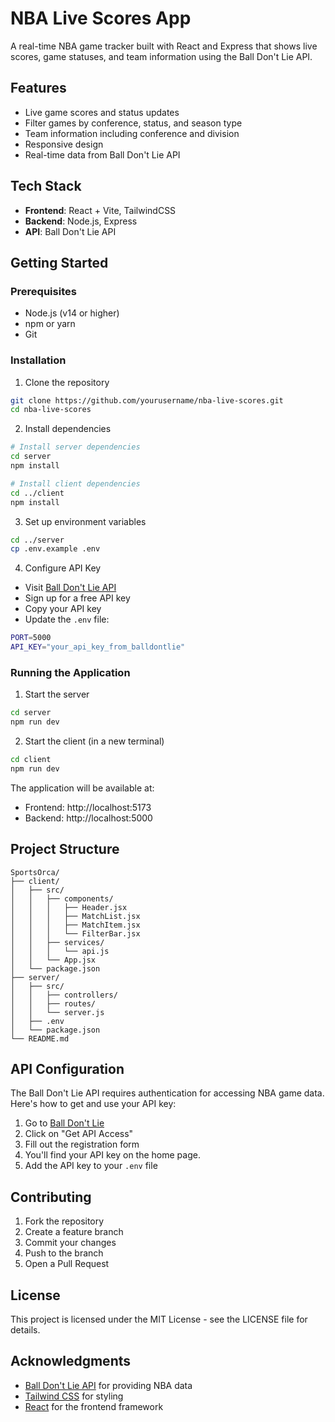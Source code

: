 # NBA Live Scores App

A real-time NBA game tracker built with React and Express that shows live scores, game statuses, and team information using the Ball Don't Lie API.

## Features

- Live game scores and status updates
- Filter games by conference, status, and season type
- Team information including conference and division
- Responsive design
- Real-time data from Ball Don't Lie API

## Tech Stack

- **Frontend**: React + Vite, TailwindCSS
- **Backend**: Node.js, Express
- **API**: Ball Don't Lie API

## Getting Started

### Prerequisites

- Node.js (v14 or higher)
- npm or yarn
- Git

### Installation

1. Clone the repository
```bash
git clone https://github.com/yourusername/nba-live-scores.git
cd nba-live-scores
```

2. Install dependencies
```bash
# Install server dependencies
cd server
npm install

# Install client dependencies
cd ../client
npm install
```

3. Set up environment variables
```bash
cd ../server
cp .env.example .env
```

4. Configure API Key
- Visit [Ball Don't Lie API](https://www.balldontlie.io/#getting-started)
- Sign up for a free API key
- Copy your API key
- Update the `.env` file:
```bash
PORT=5000
API_KEY="your_api_key_from_balldontlie"
```

### Running the Application

1. Start the server
```bash
cd server
npm run dev
```

2. Start the client (in a new terminal)
```bash
cd client
npm run dev
```

The application will be available at:
- Frontend: http://localhost:5173
- Backend: http://localhost:5000

## Project Structure

```
SportsOrca/
├── client/
│   ├── src/
│   │   ├── components/
│   │   │   ├── Header.jsx
│   │   │   ├── MatchList.jsx
│   │   │   ├── MatchItem.jsx
│   │   │   └── FilterBar.jsx
│   │   ├── services/
│   │   │   └── api.js
│   │   └── App.jsx
│   └── package.json
├── server/
│   ├── src/
│   │   ├── controllers/
│   │   ├── routes/
│   │   └── server.js
│   ├── .env
│   └── package.json
└── README.md
```

## API Configuration

The Ball Don't Lie API requires authentication for accessing NBA game data. Here's how to get and use your API key:

1. Go to [Ball Don't Lie](https://www.balldontlie.io/#getting-started)
2. Click on "Get API Access"
3. Fill out the registration form
4. You'll find your API key on the home page.
5. Add the API key to your `.env` file

## Contributing

1. Fork the repository
2. Create a feature branch
3. Commit your changes
4. Push to the branch
5. Open a Pull Request

## License

This project is licensed under the MIT License - see the LICENSE file for details.

## Acknowledgments

- [Ball Don't Lie API](https://www.balldontlie.io/) for providing NBA data
- [Tailwind CSS](https://tailwindcss.com/) for styling
- [React](https://reactjs.org/) for the frontend framework